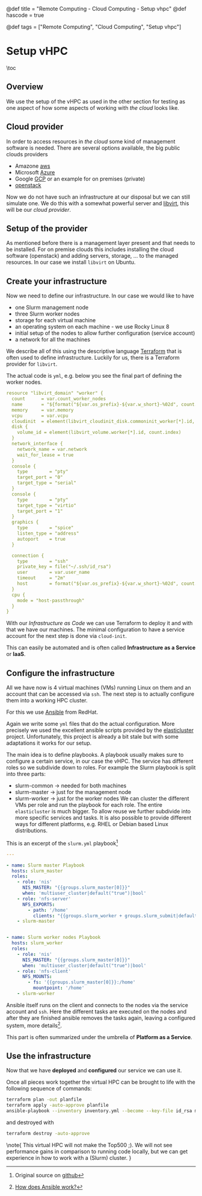 @def title = "Remote Computing - Cloud Computing - Setup vhpc"
@def hascode = true

@def tags = ["Remote Computing", "Cloud Computing", "Setup vhpc"]

# Setup vHPC
\toc

## Overview

We use the setup of the vHPC as used in the other section for testing as one aspect of how some aspects of working with _the cloud_ looks like. 

## Cloud provider

In order to access resources in _the cloud_ some kind of management software is needed.
There are several options available, the big public clouds providers
- Amazone  [aws](https://aws.amazon.com/)
- Microsoft [Azure](https://azure.microsoft.com/)
- Google [GCP](https://cloud.google.com/gcp/)
or an example for on premises (private)
- [openstack](https://www.openstack.org/)

Now we do not have such an infrastructure at our disposal but we can still simulate one.
We do this with a somewhat powerful server and [libvirt](https://libvirt.org/), this will be our _cloud provider_. 

## Setup of the provider
As mentioned before there is a management layer present and that needs to be installed.
For on premise clouds this includes installing the cloud software (openstack) and adding servers, storage, ... to the managed resources. 
In our case we install `libvirt` on Ubuntu.

## Create your infrastructure

Now we need to define our infrastructure. 
In our case we would like to have
- one Slurm management node
- three Slurm worker nodes
- storage for each virtual machine
- an operating system on each machine - we use Rocky Linux 8
- initial setup of the nodes to allow further configuration (service account)
- a network for all the machines

We describe all of this using the descriptive language [Terraform](https://www.terraform.io/) that is often used to define infrastructure. 
Luckily for us, there is a Terraform provider for `libvirt`. 

The actual code is `yml`, e.g. below you see the final part of defining the worker nodes.
```yml
resource "libvirt_domain" "worker" {
  count      = var.count_worker_nodes
  name       = "${format("${var.os_prefix}-${var.w_short}-%02d", count.index + 1)}.${var.domain}"
  memory     = var.memory
  vcpu       = var.vcpu
  cloudinit  = element(libvirt_cloudinit_disk.commoninit_worker[*].id, count.index)
  disk {
    volume_id = element(libvirt_volume.worker[*].id, count.index)
  }
  network_interface {
    network_name = var.network
    wait_for_lease = true
  }
  console {
    type        = "pty"
    target_port = "0"
    target_type = "serial"
  }
  console {
    type        = "pty"
    target_type = "virtio"
    target_port = "1"
  }
  graphics {
    type        = "spice"
    listen_type = "address"
    autoport    = true
  }

  connection {
    type        = "ssh"
    private_key = file("~/.ssh/id_rsa")
    user        = var.user_name
    timeout     = "2m"
    host        = format("${var.os_prefix}-${var.w_short}-%02d", count.index + 1)
  }
  cpu {
    mode = "host-passthrough"
  }
}

```

With our _Infrastructure as Code_ we can use Terraform to deploy it and with that we have our machines. 
The minimal configuration to have a service account for the next step is done via `cloud-init`.

This can easily be automated and is often called **Infrastructure as a Service** or **IaaS**.

## Configure the infrastructure

All we have now is 4 virtual machines (VMs) running Linux on them and an account that can be accessed via `ssh`.
The next step is to actually configure them into a working HPC cluster. 

For this we use [Ansible](https://www.ansible.com/) from RedHat.

Again we write some `yml` files that do the actual configuration.
More precisely we used the excellent ansible scripts provided by the [elasticluster](https://github.com/elasticluster/elasticluster) project. 
Unfortunately, this project is already a bit stale but with some adaptations it works for our setup. 

The main idea is to define playbooks. 
A playbook usually makes sure to configure a certain service, in our case the vHPC.
The service has different roles so we subdivide down to roles. 
For example the Slurm playbook is split into three parts:
- slurm-common $\to$ needed for both machines
- slurm-master $\to$ just for the management node
- slurm-worker $\to$ just for the worker nodes
We can cluster the different VMs per role and run the playbook for each role. 
The entire `elasticluster` is much bigger.
To allow reuse we further subdivide into more specific services and tasks. 
It is also possible to provide different ways for different platforms, e.g. RHEL or Debian based Linux distributions.

This is an excerpt of the `slurm.yml` playbook[^1]
```yml
---

- name: Slurm master Playbook
  hosts: slurm_master
  roles:
    - role: 'nis'
      NIS_MASTER: "{{groups.slurm_master[0]}}"
      when: 'multiuser_cluster|default("true")|bool'
    - role: 'nfs-server'
      NFS_EXPORTS:
        - path: '/home'
          clients: "{{groups.slurm_worker + groups.slurm_submit|default([])}}"
    - slurm-master


- name: Slurm worker nodes Playbook
  hosts: slurm_worker
  roles:
    - role: 'nis'
      NIS_MASTER: "{{groups.slurm_master[0]}}"
      when: 'multiuser_cluster|default("true")|bool'
    - role: 'nfs-client'
      NFS_MOUNTS:
        - fs: '{{groups.slurm_master[0]}}:/home'
          mountpoint: '/home'
    - slurm-worker

```

Ansible itself runs on the client and connects to the nodes via the service account and `ssh`.
Here the different tasks are executed on the nodes and after they are finished ansible removes the tasks again, leaving a configured system, more details[^2].

This part is often summarized under the umbrella of **Platform as a Service**.

## Use the infrastructure

Now that we have **deployed** and **configured** our service we can use it. 

Once all pieces work together the virtual HPC can be brought to life with the following sequence of commands:

```bash
terraform plan -out planfile
terraform apply -auto-approve planfile
ansible-playbook --inventory inventory.yml --become --key-file id_rsa main.yml 
```
and destroyed with
```bash
terraform destroy -auto-approve
```

\note{
This virtual HPC will not make the Top500 ;).
We will not see performance gains in comparison to running code locally, but we can get experience in how to work with a (Slurm) cluster.
}

[^1]: Original source on [github](https://github.com/elasticluster/elasticluster/blob/master/elasticluster/share/playbooks/roles/slurm.yml)

[^2]: [How does Ansible work?](https://www.redhat.com/en/topics/automation/learning-ansible-tutorial#:~:text=Ansible%20works%20by%20connecting%20to,and%20removes%20them%20when%20finished)
